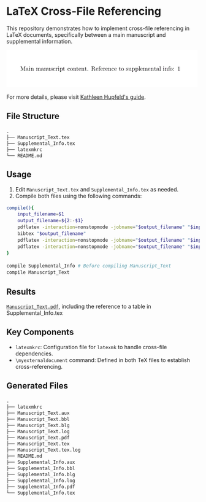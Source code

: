 # LaTeX Cross-File Referencing

This repository demonstrates how to implement cross-file referencing in LaTeX documents, specifically between a main manuscript and supplemental information. 

![Screen Shot](./docs/screen-shot-of-Manuscript_Text.pdf.gif)

For more details, please visit [Kathleen Hupfeld's guide](https://kathleenhupfeld.com/referring-to-figure-and-table-names-across-two-documents-in-latex/).



## File Structure

```
.
├── Manuscript_Text.tex
├── Supplemental_Info.tex
├── latexmkrc
└── README.md
```

## Usage

1. Edit `Manuscript_Text.tex` and `Supplemental_Info.tex` as needed.
2. Compile both files using the following commands:

```bash
compile(){
    input_filename=$1
    output_filename=${2:-$1}
    pdflatex -interaction=nonstopmode -jobname="$output_filename" "$input_filename.tex"
    bibtex "$output_filename"
    pdflatex -interaction=nonstopmode -jobname="$output_filename" "$input_filename.tex"
    pdflatex -interaction=nonstopmode -jobname="$output_filename" "$input_filename.tex"
}

compile Supplemental_Info # Before compiling Manuscript_Text
compile Manuscript_Text
```

## Results
[`Manuscript_Text.pdf`](./Manuscript_Text.pdf), including the reference to a table in Supplemental_Info.tex 

## Key Components

- `latexmkrc`: Configuration file for `latexmk` to handle cross-file dependencies.
- `\myexternaldocument` command: Defined in both TeX files to establish cross-referencing.

## Generated Files

```
.
├── latexmkrc
├── Manuscript_Text.aux
├── Manuscript_Text.bbl
├── Manuscript_Text.blg
├── Manuscript_Text.log
├── Manuscript_Text.pdf
├── Manuscript_Text.tex
├── Manuscript_Text.tex.log
├── README.md
├── Supplemental_Info.aux
├── Supplemental_Info.bbl
├── Supplemental_Info.blg
├── Supplemental_Info.log
├── Supplemental_Info.pdf
└── Supplemental_Info.tex
```
